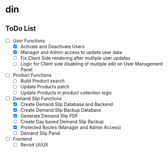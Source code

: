 # din

## ToDo List
- [ ] User Functions
    - [x] Activate and Deactivate Users
    - [x] Manager and Admin access to update user data
    - [ ] Fix Client Side rendering after multiple user updates
    - [ ] Logic for Client side disabling of multiple edit on User Management Panel

- [ ] Product Functions
    - [ ] Build Product search
    - [ ] Update Products patch
    - [ ] Update Products in product collection logic

- [ ] Demand Slip Functions
    - [x] Create Demand Slip Database and Backend
    - [x] Create Demand Slip Backup Database
    - [x] Generate Demand Slip PDF
    - [ ] Create Day based Demand Slip Backup
    - [x] Protected Routes (Manager and Admin Access)
    - [ ] Demand Slip Panel

- [ ] Frontend
    - [ ] Revisit UI/UX